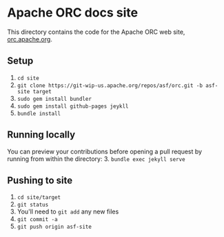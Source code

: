 # Apache ORC docs site

This directory contains the code for the Apache ORC web site,
[orc.apache.org](https://orc.apache.org/).

## Setup

1. `cd site`
2. `git clone https://git-wip-us.apache.org/repos/asf/orc.git -b asf-site target`
3. `sudo gem install bundler`
4. `sudo gem install github-pages jeykll`
4. `bundle install`

## Running locally

You can preview your contributions before opening a pull request by running from within the directory:
3. `bundle exec jekyll serve`

## Pushing to site

1. `cd site/target`
2. `git status`
3. You'll need to `git add` any new files
4. `git commit -a`
5. `git push origin asf-site`